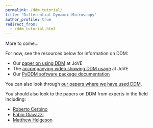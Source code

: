 ```yaml
---
permalink: /ddm_tutorial/
title: "Differential Dynamic Microscopy"
author_profile: true
redirect_from: 
  - /ddm_tutorial.html
---
```


More to come...

For now, see the resources below for information on DDM:
* Our [paper on using DDM](https://www.jove.com/t/63931/quantifying-cytoskeleton-dynamics-using-differential-dynamic) at JoVE 
* The [accompanying video showing DDM usage](https://www.jove.com/v/63931/quantifying-cytoskeleton-dynamics-using-differential-dynamic) at JoVE 
* Our [PyDDM software package documentation](https://rmcgorty.github.io/PyDDM/build/html/index)

You can also look through [our papers where we have used DDM](https://rmcgorty.github.io/research/ddm/). 

You should also look to the papers on DDM from experts in the field including:
* [Roberto Cerbino](https://scholar.google.it/citations?hl=en&user=2Iq2JPIAAAAJ&view_op=list_works&sortby=pubdate)
* [Fabio Giavazzi](https://scholar.google.it/citations?hl=en&user=3Qp70-8AAAAJ&view_op=list_works&sortby=pubdate)
* [Matthew Helgeson](https://scholar.google.com/citations?hl=en&user=Rfl06BwAAAAJ&view_op=list_works&sortby=pubdate)
